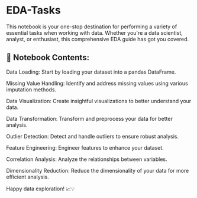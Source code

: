 # EDA-Tasks
This notebook is your one-stop destination for performing a variety of essential tasks when working with data. Whether you're a data scientist, analyst, or enthusiast, this comprehensive EDA guide has got you covered.

## 📁 Notebook Contents:
Data Loading: Start by loading your dataset into a pandas DataFrame.

Missing Value Handling: Identify and address missing values using various imputation methods.

Data Visualization: Create insightful visualizations to better understand your data.

Data Transformation: Transform and preprocess your data for better analysis.

Outlier Detection: Detect and handle outliers to ensure robust analysis.

Feature Engineering: Engineer features to enhance your dataset.

Correlation Analysis: Analyze the relationships between variables.

Dimensionality Reduction: Reduce the dimensionality of your data for more efficient analysis.

Happy data exploration! 📈💡
